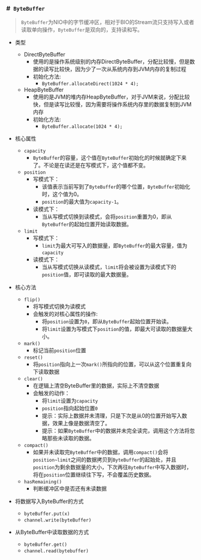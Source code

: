 ### #` ByteBuffer`

> `ByteBuffer`为NIO中的字节缓冲区，相对于BIO的Stream流只支持写入或者读取单向操作，`ByteBuffer`是双向的，支持读和写。

* 类型
    * DirectByteBuffer
        * 使用的是操作系统级别的内存DirectByteBuffer，分配比较慢，但是数据的读写比较快，因为少了一次从系统内存到JVM内存的复制过程
        * 初始化方法:
            * `ByteBuffer.allocateDirect(1024 * 4);`
    * HeapByteBuffer
        * 使用的是JVM的堆内存HeapByteBuffer，对于JVM来说，分配比较快，但是读写比较慢，因为需要将操作系统内存里的数据复制到JVM内存
        * 初始化方法:
            * `ByteBuffer.allocate(1024 * 4);`

* 核心属性
    * `capacity`
        * `ByteBuffer`的容量，这个值在`ByteBuffer`初始化的时候就确定下来了。不论是在读还是在写模式下，这个值都不变。
    * `position`
        * 写模式下：
            * 该值表示当前写到了`ByteBuffer`的哪个位置，`ByteBuffer`初始化时，这个值为0。
            * `position`的最大值为`capacity-1`。
        * 读模式下：
            * 当从写模式切换到读模式，会将`position`重置为0，即从`ByteBuffer`的起始位置开始读取数据。
    * `limit`
        * 写模式下：
            * `limit`为最大可写入的数据量，即`ByteBuffer`的最大容量，值为`capacity`
        * 读模式下：            
            * 当从写模式切换从读模式，`limit`将会被设置为读模式下的`position`值，即可读取的最大数据量。
   
* 核心方法
    * `flip()`
        * 将写模式切换为读模式
        * 会触发的对核心属性的操作:
            * 将`position`设置为`0`，即从`ByteBuffer`起始位置开始读。
            * 将`limit`设置为写模式下`position`的值，即最大可读取的数据量大小。
    * `mark()`
        * 标记当前`position`位置
    * `reset()`
        * 将`position`指向上一次`mark()`所指向的位置，可以从这个位置重复向下读取数据
    * `clear()`
        * 在逻辑上清空ByteBuffer里的数据，实际上不清空数据
        * 会触发的动作：
            * 将`limit`设置为`capacity`
            * `position`指向起始位置`0`
            * 提示：实际上数据并未清理，只是下次是从0的位置开始写入数据，效果上像是数据清空了。
            * 提示：如果`ByteBuffer`中的数据并未完全读完，调用这个方法将忽略那些未读取的数据。
    * `compact()`
        * 如果并未读取完`ByteBuffer`中的数据，调用`compact()`会将`position~limit`之间的数据拷贝到`ByteBuffer`的起始处，并且`position`为剩余数据量的大小，下次再往`ByteBuffer`中写入数据时，将在`position`位置继续往下写，不会覆盖历史数据。
    * `hasRemaining()`
        * 判断缓冲区中是否还有未读数据
        
* 将数据写入ByteBuffer的方式
    * `byteBuffer.put(x)`
    * `channel.write(byteBuffer)`
* 从ByteBuffer中读取数据的方式
    * `byteBuffer.get()`
    * `channel.read(bytebuffer)`
